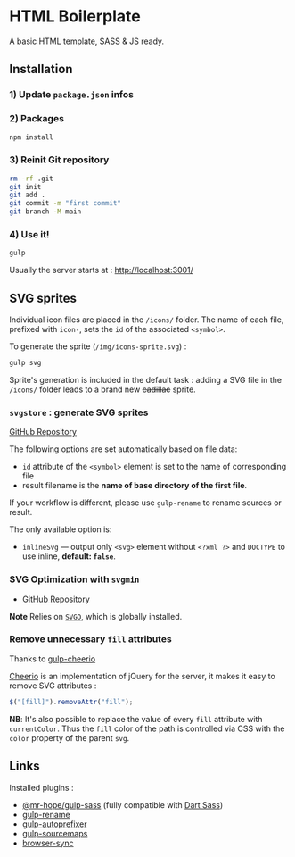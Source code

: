 # HTML Boilerplate
A basic HTML template, SASS &amp; JS ready.


## Installation
### 1) Update `package.json` infos

### 2) Packages

```zsh
npm install
```

### 3) Reinit Git repository

```zsh
rm -rf .git
git init
git add .
git commit -m "first commit"
git branch -M main
```
### 4) Use it!

```zsh
gulp
```
Usually the server starts at : [http://localhost:3001/](http://localhost:3002/)

## SVG sprites

Individual icon files are placed in the `/icons/` folder. The name of each file, prefixed with `icon-`, sets the `id` of the associated `<symbol>`.

To generate the sprite (`/img/icons-sprite.svg`) :

```bash
gulp svg
```
Sprite's generation is included in the default task : adding a SVG file in the `/icons/` folder leads to a brand new ~~cadillac~~ sprite.

### `svgstore` : generate SVG sprites

[GitHub Repository](https://github.com/w0rm/gulp-svgstore)

The following options are set automatically based on file data:

- `id` attribute of the `<symbol>` element is set to the name of corresponding file
- result filename is the __name of base directory of the first file__.

If your workflow is different, please use `gulp-rename` to rename sources or result.

The only available option is:

- `inlineSvg` — output only `<svg>` element without `<?xml ?>` and `DOCTYPE` to use inline, __default: `false`__.

### SVG Optimization with `svgmin`

- [GitHub Repository](https://github.com/ben-eb/gulp-svgmin)

__Note__ Relies on [`SVGO`](https://github.com/svg/svgo), which is globally installed.

### Remove unnecessary `fill` attributes

Thanks to [gulp-cheerio](https://github.com/knpwrs/gulp-cheerio)

[Cheerio](https://github.com/cheeriojs/cheerio) is an implementation of jQuery for the server, it makes it easy to remove SVG attributes : 

```javascript
$("[fill]").removeAttr("fill");
```
__NB__: It's also possible to replace the value of every `fill` attribute with `currentColor`. Thus the `fill` color of the path is controlled via CSS with the `color` property of the parent `svg`.

## Links

Installed plugins :

- [@mr-hope/gulp-sass](https://github.com/Mister-Hope/gulp-sass) (fully compatible with [Dart Sass](https://sass-lang.com/dart-sass))
- [gulp-rename](https://github.com/hparra/gulp-rename)
- [gulp-autoprefixer](https://github.com/sindresorhus/gulp-autoprefixer)
- [gulp-sourcemaps](https://github.com/gulp-sourcemaps/gulp-sourcemaps)
- [browser-sync](https://browsersync.io/docs/gulp)

